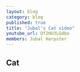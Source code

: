 ```yaml
---
layout: blog
category: blog
published: true
title: "Jubal's Cat video"
youtube_url: Of2HU3LGdbo
members: Jubal Harpster
---
```


## Cat
